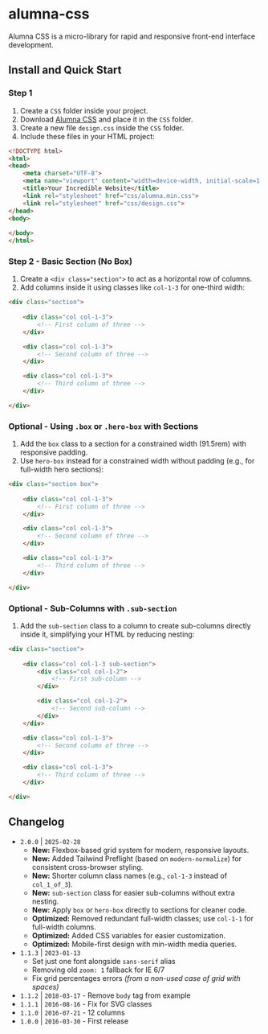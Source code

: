 # alumna-css
Alumna CSS is a micro-library for rapid and responsive front-end interface development.

## Install and Quick Start

### Step 1

1. Create a `CSS` folder inside your project.
2. Download [Alumna CSS](https://raw.githubusercontent.com/alumna/alumna-css/master/alumna.min.css) and place it in the `CSS` folder.
3. Create a new file `design.css` inside the `CSS` folder.
4. Include these files in your HTML project:

```html
<!DOCTYPE html>
<html>
<head>
	<meta charset="UTF-8">
	<meta name="viewport" content="width=device-width, initial-scale=1.0">
	<title>Your Incredible Website</title>
	<link rel="stylesheet" href="css/alumna.min.css">
	<link rel="stylesheet" href="css/design.css">
</head>
<body>
	
</body>
</html>
```

### Step 2 - Basic Section (No Box)

 1. Create a `<div class="section">` to act as a horizontal row of columns.
 2. Add columns inside it using classes like `col-1-3` for one-third width:

```html
<div class="section">
		
	<div class="col col-1-3">
		<!-- First column of three -->
	</div>

	<div class="col col-1-3">
		<!-- Second column of three -->
	</div>

	<div class="col col-1-3">
		<!-- Third column of three -->
	</div>

</div>
```

### Optional - Using `.box` or `.hero-box` with Sections

 1. Add the `box` class to a section for a constrained width (91.5rem) with responsive padding.
 2. Use `hero-box` instead for a constrained width without padding (e.g., for full-width hero sections):

```html
<div class="section box">
		
	<div class="col col-1-3">
		<!-- First column of three -->
	</div>

	<div class="col col-1-3">
		<!-- Second column of three -->
	</div>

	<div class="col col-1-3">
		<!-- Third column of three -->
	</div>

</div>
```

### Optional - Sub-Columns with `.sub-section`

 1. Add the `sub-section` class to a column to create sub-columns directly inside it, simplifying your HTML by reducing nesting:

```html
<div class="section">
		
	<div class="col col-1-3 sub-section">
		<div class="col col-1-2">
			<!-- First sub-column -->	
		</div>

		<div class="col col-1-2">
			<!-- Second sub-column -->	
		</div>
	</div>

	<div class="col col-1-3">
		<!-- Second column of three -->
	</div>

	<div class="col col-1-3">
		<!-- Third column of three -->
	</div>

</div>
```

## Changelog

- `2.0.0` | `2025-02-28`
    - **New:** Flexbox-based grid system for modern, responsive layouts.
    - **New:** Added Tailwind Preflight (based on `modern-normalize`) for consistent cross-browser styling.
    - **New:** Shorter column class names (e.g., `col-1-3` instead of `col_1_of_3`).
    - **New:** `sub-section` class for easier sub-columns without extra nesting.
    - **New:** Apply `box` or `hero-box` directly to sections for cleaner code.
    - **Optimized:** Removed redundant full-width classes; use `col-1-1` for full-width columns.
    - **Optimized:** Added CSS variables for easier customization.
    - **Optimized:** Mobile-first design with min-width media queries.
- `1.1.3` | `2023-01-13`
    - Set just one font alongside `sans-serif` alias
    - Removing old `zoom: 1` fallback for IE 6/7
    - Fix grid percentages errors _(from a non-used case of grid with spaces)_
- `1.1.2` | `2018-03-17` - Remove `body` tag from example
- `1.1.1` | `2016-08-16` - Fix for SVG classes
- `1.1.0` | `2016-07-21` - 12 columns
- `1.0.0` | `2016-03-30` - First release
